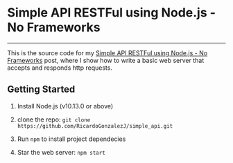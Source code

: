 # Simple API RESTFul using Node.js - No Frameworks
_ _ _
This is the source code for my [Simple API RESTFul using Node.js - No Frameworks][blog] post, where I show how to write a basic web server that accepts and responds http requests.

## Getting Started
1. Install Node.js (v10.13.0 or above)

2. clone the repo:
`git clone https://github.com/RicardoGonzalezJ/simple_api.git`

3. Run `npm` to install project dependecies

4. Star the web server:
`npm start`

[blog]: https://cidetys.org.pa/api-restful-node-js/


